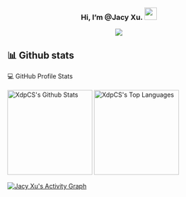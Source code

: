 <h3 align="center">
   Hi, I’m @Jacy Xu.
  <img src="https://media.giphy.com/media/hvRJCLFzcasrR4ia7z/giphy.gif" width="28">
</h3>
<p align="center">
  <a href="https://github.com/XdpCs"><img src="https://readme-typing-svg.herokuapp.com?color=2196F3&pause=1000&center=true&vCenter=true&width=435&lines=Love+programming+Solidity+Engineer;1+years+experience"></a>
</p>

##  📊 Github stats


<summary>💻 GitHub Profile Stats</summary>
  <br/>
    <a href="https://github.com/anuraghazra/github-readme-stats"><img alt="XdpCS's Github Stats" src="https://denvercoder1-github-readme-stats.vercel.app/api/?username=XdpCS&show_icons=true&count_private=true&theme=react&hide_border=true&bg_color=1F222E&title_color=F85D7F&icon_color=F8D866" height="192px"/></a>
  <a href="https://github.com/anuraghazra/github-readme-stats"><img alt="XdpCS's Top Languages" src="https://github-readme-stats.vercel.app/api/top-langs/?username=XdpCS&langs_count=8&layout=compact&theme=react&hide_border=true&bg_color=1F222E&title_color=F85D7F&icon_color=F8D866&hide=c,stata,Tcl,Shell,BatchFile,SystemVerilog" height="192px"/></a>
  <br/>
  
  
<!-- https://github.com/ashutosh00710/github-readme-activity-graph -->
<a href="https://github.com/ashutosh00710/github-readme-activity-graph"><img alt="Jacy Xu's Activity Graph" src="https://denvercoder1-activity-graph.herokuapp.com/graph/?username=XdpCS&bg_color=1F222E&color=F8D866&line=F85D7F&point=FFFFFF&hide_border=true" /></a>
